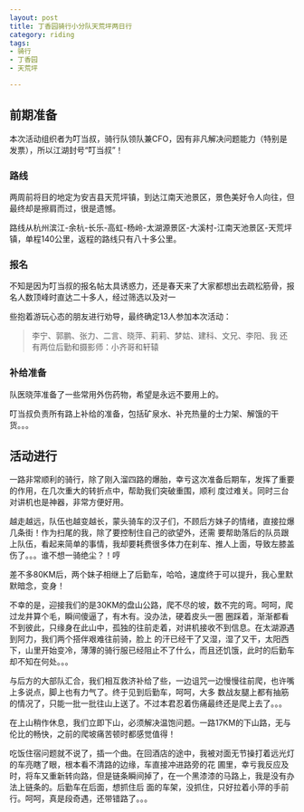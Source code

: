 ```yaml
---
layout: post
title: 丁香园骑行小分队天荒坪两日行
category: riding
tags:
- 骑行 
- 丁香园 
- 天荒坪

---
```


## 前期准备

本次活动组织者为叮当叔，骑行队领队兼CFO，因有非凡解决问题能力（特别是发票），所以江湖封号“叮当叔”！

### 路线

两周前将目的地定为安吉县天荒坪镇，到达江南天池景区，景色美好令人向往，但最终却是擦肩而过，很是遗憾。

路线从杭州滨江-余杭-长乐-高虹-杨岭-太湖源景区-大溪村-江南天池景区-天荒坪镇，单程140公里，返程的路线只有八十多公里。

### 报名

不知是因为叮当叔的报名帖太具诱惑力，还是春天来了大家都想出去疏松筋骨，报名人数顶峰时直达二十多人，经过筛选以及对一

些抱着游玩心态的朋友进行劝导，最终确定13人参加本次活动：
> 李宁、郭鹏、张力、二言、晓萍、莉莉、梦姑、建科、文兄、李阳、我 
> 还有两位后勤和摄影师：小齐哥和轩辕

### 补给准备

队医晓萍准备了一些常用外伤药物，希望是永远不要用上的。

叮当叔负责所有路上补给的准备，包括矿泉水、补充热量的士力架、解饿的干货。。。

## 活动进行

一路非常顺利的骑行，除了刚入溜四路的爆胎，幸亏这次准备后期车，发挥了重要的作用，在几次重大的转折点中，帮助我们突破重围，顺利
度过难关。同时三台对讲机也是神器，非常方便好用。

越走越远，队伍也越变越长，蒙头骑车的汉子们，不顾后方妹子的情绪，直接拉爆几条街！作为扫尾的我，除了要控制住自己的欲望外，还需
要帮助落后的队员跟上队伍，看起来简单的事情，我却要耗费很多体力在刹车、推人上面，导致左膝盖伤了。。。谁不想一骑绝尘？！哼

差不多80KM后，两个妹子相继上了后勤车，哈哈，速度终于可以提升，我心里默默暗念，变身！

不幸的是，迎接我们的是30KM的盘山公路，爬不尽的坡，数不完的弯。呵呵，爬过龙井算个毛，瞬间傻逼了，有木有。没办法，硬着皮头一圈
圈踩着，渐渐都看不到彼此，只缘身在此山中，孤独的往前走着，对讲机接收不到信息。在太湖源遇到阿力，我们两个搭伴艰难往前骑，脸上
的汗已经干了又湿，湿了又干，太阳西下，山里开始变冷，薄薄的骑行服已经阻止不了什么，而且还饥饿，此时的后勤车却不知在何处。。。

与后方的大部队汇合，我们相互救济补给了些，一边诅咒一边慢慢往前爬，也许嘴上多说点，脚上也有力气了。终于见到后勤车，呵呵，大多
数战友腿上都有抽筋的情况了，只能一批一批往山上送了。不过本君忍着伤痛最终还是爬上去了。。。

在上山稍作休息，我们立即下山，必须解决温饱问题。一路17KM的下山路，无与伦比的畅快，之前的爬坡痛苦顿时都感觉值得！


吃饭住宿问题就不说了，插一个曲。在回酒店的途中，我被对面无节操打着远光灯的车亮瞎了眼，根本看不清路的边缘，车直接冲进路旁的花
圃里，幸亏我反应及时，将车又重新转向路，但是链条瞬间掉了，在一个黑漆漆的马路上，我是没有办法上链条的。后勤车在后面，想抓住后
面的车架，没抓住，只好拉着小萍的手前行。呵呵，真是段奇遇，还带错路了。。。

